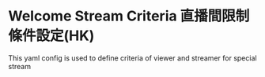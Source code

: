 # Welcome Stream Criteria 直播間限制條件設定(HK)

This yaml config is used to define criteria of viewer and streamer for special stream
